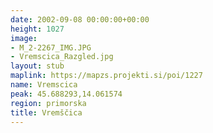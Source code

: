 ```yaml
---
date: 2002-09-08 00:00:00+00:00
height: 1027
image:
- M_2-2267_IMG.JPG
- Vremscica_Razgled.jpg
layout: stub
maplink: https://mapzs.projekti.si/poi/1227
name: Vremscica
peak: 45.688293,14.061574
region: primorska
title: Vremščica
---
```

